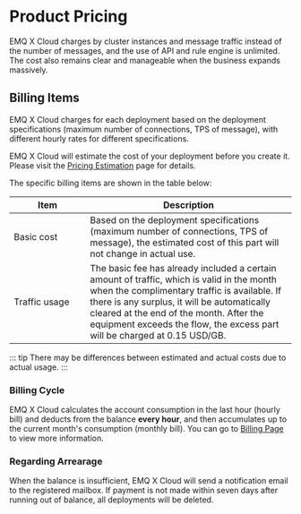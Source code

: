 # Product Pricing

EMQ X Cloud charges by cluster instances and message traffic instead of the number of messages, and the use of API and rule engine is unlimited. The cost also remains clear and manageable when the business expands massively.



## Billing Items

EMQ X Cloud charges for each deployment based on the deployment specifications (maximum number of connections,  TPS of message), with different hourly rates for different specifications.

EMQ X Cloud will estimate the cost of your deployment before you create it. Please visit the [Pricing Estimation](https://cloud.emqx.io/calculator) page for details.


The specific billing items are shown in the table below:

| Item  | Description                                               |
| -------- | ------------------------------------------------------------ |
| <div style="width: 120px"></div>Basic cost | Based on the deployment specifications (maximum number of connections, TPS of message), the estimated cost of this part will not change in actual use.
| Traffic usage | The basic fee has already included a certain amount of traffic, which is valid in the month when the complimentary traffic is available. If there is any surplus, it will be automatically cleared at the end of the month. After the equipment exceeds the flow, the excess part will be charged at 0.15 USD/GB.
::: tip
There may be differences between estimated and actual costs due to actual usage.
:::



### Billing Cycle

EMQ X Cloud calculates the account consumption in the last hour (hourly bill) and deducts from the balance **every hour**, and then accumulates up to the current month's consumption (monthly bill). You can go to [Billing Page](https://cloud.emqx.io/console/billing/overview)  to view more information.

### Regarding Arrearage

When the balance is insufficient, EMQ X Cloud will send a notification email to the registered mailbox. If payment is not made within seven days after running out of balance, all deployments will be deleted.
<!-- ### 计费示例一 TODO 等待添加 ### 计费示例二 -->